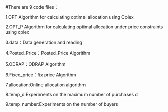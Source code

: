 #There are 9 code files：

1.OPT Algorithm for calculating optimal allocation using Cplex

2.OPT_P Algorithm for calculating optimal allocation under price constraints using cplex

3.data：Data generation and reading

4.Posted_Price：Posted_Price Algorithm

5.ODRAP：ODRAP Algorithm

6.Fixed_price：fix price Algorithm

7.allocation:Online allocation algorithm

8.temp_d:Experiments on the maximum number of purchases d

9.temp_number:Experiments on the number of buyers


